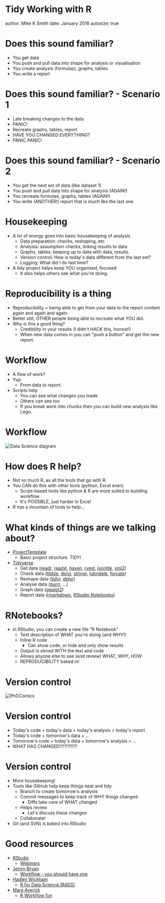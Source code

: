 Tidy Working with R
========================================================
author: Mike K Smith
date: January 2018
autosize: true

Does this sound familiar?
========================================================

- You get data
- You push and pull data into shape for analysis
or visualisation
- You create analysis (formulas), graphs, tables
- You write a report

Does this sound familiar? - Scenario 1
========================================================

- Late breaking changes to the data
- PANIC!
- Recreate graphs, tables, report
- HAVE YOU CHANGED EVERYTHING?
- PANIC PANIC!

Does this sound familiar? - Scenario 2
========================================================

- You get the next set of data (like dataset 1)
- You push and pull data into shape for analysis (AGAIN!)
- You recreate formulae, graphs, tables (AGAIN!)
- You write (ANOTHER!) report that is much like the last one

Housekeeping
========================================================

- A lot of energy goes into basic housekeeping of analysis
  - Data preparation: checks, reshaping, etc.
  - Analysis: assumption checks, linking results to data
  - Graphs, tables: keeping up to data with data, results.
  - Version control: How is today's data different from the last set?
  - Logging: What did I do last time? 
- A tidy project helps keep YOU organised, focused
  - It also helps others see what you're doing.
  
Reproducibility is a thing
========================================================

- Reproducibility = being able to get from your data to the 
report content again and again and again.
- Better still, OTHER people being able to recreate what YOU did.
- Why is this a good thing?
  - Credibility in your results (I didn't HACK this, honest!)
  - When new data comes in you can "push a button" and get the new report.

Workflow
========================================================

- A flow of work?
- Yup.
  - From data to report.
- Scripts help
  - You can see what changes you made
  - Others can see too
  - If you break work into chunks then you can build new analysis like Lego.

Workflow
========================================================

![Data Science diagram](https://github.com/hadley/r4ds/blob/master/diagrams/data-science.png)

How does R help?
========================================================

- Not so much R, as all the tools that go with R.
- You CAN do this with other tools (python, Excel even)
  - Script-based tools like python & R are more suited to building workflow
  - It's POSSIBLE, just harder in Excel
- R has a mountain of tools to help...

What kinds of things are we talking about?
========================================================

- [ProjectTemplate](http://projecttemplate.net)
  - Basic project structure. TIDY!
- [Tidyverse](https://www.tidyverse.org)
  - Get data ([readr](http://readr.tidyverse.org), [readxl](http://readxl.tidyverse.org), [haven](http://haven.tidyverse.org), [rvest](https://github.com/hadley/rvest), [jsonlite](https://github.com/jeroen/jsonlite#jsonlite), [xml2](https://github.com/r-lib/xml2))
  - Check data ([tibble](http://tibble.tidyverse.org), [dplyr](http://dplyr.tidyverse.org), [stringr](http://stringr.tidyverse.org), [lubridate](http://lubridate.tidyverse.org), [forcats](http://forcats.tidyverse.org))
  - Reshape data ([tidyr](http://tidyr.tidyverse.org), [dplyr](http://dplyr.tidyverse.org))
  - Analyse data ([purrr](http://purrr.tidyverse.org), ...)
  - Graph data ([ggplot2](http://ggplot2.tidyverse.org))
  - Report data ([rmarkdown](http://rmarkdown.rstudio.com), [RStudio Notebooks](http://rmarkdown.rstudio.com/r_notebooks.html))

RNotebooks?
========================================================

- In RStudio, you can create a new file "R Notebook"
  - Text description of WHAT you're doing (and WHY!)
  - Inline R code
    - Can show code, or hide and only show results
  - Output is stored WITH the text and code
  - Allows anyone else to see (and review) WHAT, WHY, HOW
  - REPRODUCIBILITY baked in!
  
Version control
========================================================

![PhDComics](http://www.phdcomics.com/comics/archive/phd101212s.gif)

Version control
========================================================

- Today's code + today's data + today's analysis = today's report
- Today's code + tomorrow's data + ...
- Tomorrow's code + today's data + tomorrow's analysis = ...
- WHAT HAS CHANGED!?!?!?!!!?!

Version control
========================================================

- More housekeeping!
- Tools like GitHub help keep things neat and tidy
  - Branch to create tomorrow's analysis
  - Commit messages to keep track of WHY things changed
    - Diffs take care of WHAT changed
  - Helps review
    - Let's discuss these changes
  - Collaborate!
- Git (and SVN) is baked into RStudio

Good resources
========================================================

- [RStudio](https://www.rstudio.com)
  - [Webinars](https://www.rstudio.com/resources/webinars/)
- [Jenny Bryan](https://speakerdeck.com/jennybc) 
  - [Workflow - you should have one](https://speakerdeck.com/jennybc/workflow-you-should-have-one)
- [Hadley Wickham](http://hadley.nz)
  - [R for Data Science (R4DS)](http://r4ds.had.co.nz)
- [Mara Averick](https://maraaverick.rbind.io)
  - [R Workflow fun](https://maraaverick.rbind.io/2017/09/r-workflow-fun/)

